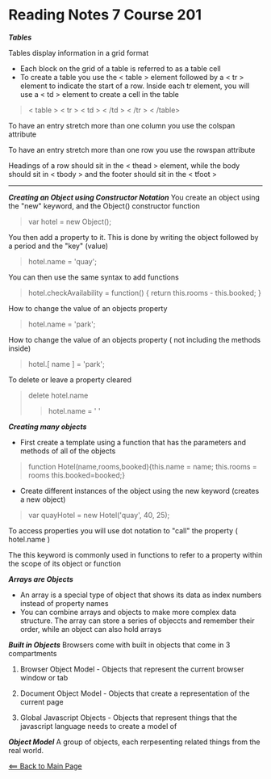 # Reading Notes 7 Course 201

__*Tables*__

Tables display information in a grid format

- Each block on the grid of a table is referred to as a table cell
- To create a table you use the < table > element followed by a < tr > element to indicate the start of a row. Inside each tr element, you will use a < td > element to create a cell in the table

> < table > < tr > < td > < /td > < /tr > < /table>

To have an entry stretch more than one column you use the colspan attribute

To have an entry stretch more than one row you use the rowspan attribute

Headings of a row should sit in the < thead > element, while the body should sit in < tbody > and the footer should sit in the < tfoot >

----------------------------------------------------------------------------------------

__*Creating an Object using Constructor Notation*__
You create an object using the "new" keyword, and the Object() constructor function
> var hotel = new Object();

You then add a property to it. This is done by writing the object followed by a period and the "key" (value)
> hotel.name = 'quay';

You can then use the same syntax to add functions
> hotel.checkAvailability = function() { return this.rooms - this.booked; }

How to change the value of an objects property
> hotel.name = 'park';

How to change the value of an objects property ( not including the methods inside)
> hotel.[ name ] = 'park';

To delete or leave a property cleared
> delete hotel.name
>> hotel.name = ' '

__*Creating many objects*__

- First create a template using a function that has the parameters and methods of all of the objects

> function Hotel(name,rooms,booked){this.name = name; this.rooms = rooms this.booked=booked;}

- Create different instances of the object using the new keyword (creates a new object)

> var quayHotel = new Hotel('quay', 40, 25);

To access properties you will use dot notation to "call" the property ( hotel.name )

The this keyword is commonly used in functions to refer to a property within the scope of its object or function

__*Arrays are Objects*__

- An array is a special type of object that shows its data as index numbers instead of property names
- You can combine arrays and objects to make more complex data structure. The array can store a series of objeccts and remember their order, while an object can also hold arrays

__*Built in Objects*__
Browsers come with built in objects that come in 3 compartments

1. Browser Object Model - Objects that represent the current browser window or tab

2. Document Object Model - Objects that create a representation of the current page

3. Global Javascript Objects - Objects that represent things that the javascript language needs to create a model of

__*Object Model*__
A group of objects, each rerpesenting related things from the real world.

[<== Back to Main Page](README.md)
